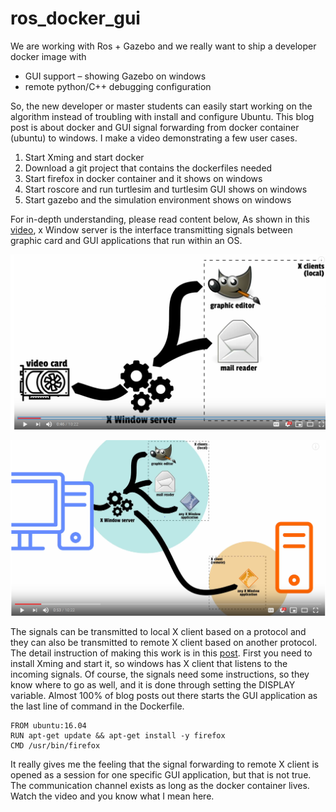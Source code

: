 # ros_docker_gui
We are working with Ros + Gazebo and we really want to ship a developer docker image with 
- GUI support – showing Gazebo on windows 
- remote python/C++ debugging configuration 

So, the new developer or master students can easily start working on the algorithm instead of troubling with install and configure Ubuntu. This blog post is about docker and GUI signal forwarding from docker container (ubuntu) to windows. I make a video demonstrating a few user cases.

1. Start Xming and start docker
2. Download a git project that contains the dockerfiles needed
3. Start firefox in docker container and it shows on windows
4. Start roscore and run turtlesim and turtlesim GUI shows on windows
5. Start gazebo and the simulation environment shows on windows

For in-depth understanding, please read content below, As shown in this [video](https://www.youtube.com/watch?v=Jp58Osb1uFo&feature=youtu.be), x Window server is the interface transmitting signals between graphic card and GUI applications that run within an OS.

![Figure1][1]

[1]: https://github.com/weihangChen/ros_docker_gui/blob/master/img/1.PNG "p1"




![Figure3][3]

[3]: https://github.com/weihangChen/ros_docker_gui/blob/master/img/3.PNG "p3"



The signals can be transmitted to local X client based on a protocol and they can also be transmitted to remote X client based on another protocol.  The detail instruction of making this work is in this [post](https://blogs.msdn.microsoft.com/jamiedalton/2018/05/17/windows-10-docker-gui/). First you need to install Xming and start it, so windows has X client that listens to the incoming signals. Of course, the signals need some instructions, so they know where to go as well, and it is done through setting the DISPLAY variable. Almost 100% of blog posts out there starts the GUI application as the last line of command in the Dockerfile.

```
FROM ubuntu:16.04
RUN apt-get update && apt-get install -y firefox
CMD /usr/bin/firefox
```

It really gives me the feeling that the signal forwarding to remote X client is opened as a session for one specific GUI application, but that is not true. The communication channel exists as long as the docker container lives. Watch the video and you know what I mean here.
